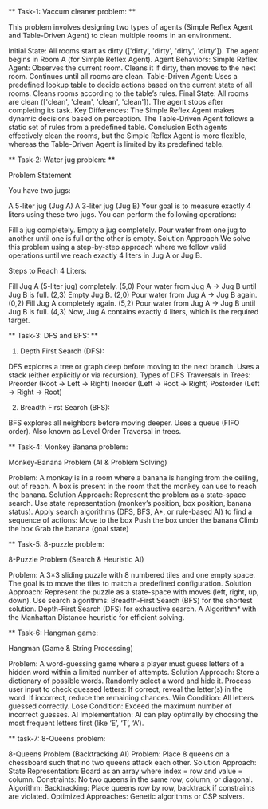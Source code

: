 ** Task-1: Vaccum cleaner problem: **

This problem involves designing two types of agents (Simple Reflex Agent and Table-Driven Agent) to clean multiple rooms in an environment.

Initial State:
All rooms start as dirty (['dirty', 'dirty', 'dirty', 'dirty']).
The agent begins in Room A (for Simple Reflex Agent).
Agent Behaviors:
Simple Reflex Agent:
Observes the current room.
Cleans it if dirty, then moves to the next room.
Continues until all rooms are clean.
Table-Driven Agent:
Uses a predefined lookup table to decide actions based on the current state of all rooms.
Cleans rooms according to the table’s rules.
Final State:
All rooms are clean (['clean', 'clean', 'clean', 'clean']).
The agent stops after completing its task.
Key Differences:
The Simple Reflex Agent makes dynamic decisions based on perception.
The Table-Driven Agent follows a static set of rules from a predefined table.
Conclusion
Both agents effectively clean the rooms, but the Simple Reflex Agent is more flexible, whereas the Table-Driven Agent is limited by its predefined table.


** Task-2: Water jug problem: **

Problem Statement

You have two jugs:

A 5-liter jug (Jug A)
A 3-liter jug (Jug B)
Your goal is to measure exactly 4 liters using these two jugs. You can perform the following operations:

Fill a jug completely.
Empty a jug completely.
Pour water from one jug to another until one is full or the other is empty.
Solution Approach
We solve this problem using a step-by-step approach where we follow valid operations until we reach exactly 4 liters in Jug A or Jug B.

Steps to Reach 4 Liters:

Fill Jug A (5-liter jug) completely. (5,0)
Pour water from Jug A → Jug B until Jug B is full. (2,3)
Empty Jug B. (2,0)
Pour water from Jug A → Jug B again. (0,2)
Fill Jug A completely again. (5,2)
Pour water from Jug A → Jug B until Jug B is full. (4,3)
Now, Jug A contains exactly 4 liters, which is the required target.



** Task-3: DFS and BFS: **

1. Depth First Search (DFS):

DFS explores a tree or graph deep before moving to the next branch.
Uses a stack (either explicitly or via recursion).
Types of DFS Traversals in Trees:
Preorder (Root → Left → Right)
Inorder (Left → Root → Right)
Postorder (Left → Right → Root)


2. Breadth First Search (BFS):

BFS explores all neighbors before moving deeper.
Uses a queue (FIFO order).
Also known as Level Order Traversal in trees.


** Task-4: Monkey Banana problem:

Monkey-Banana Problem (AI & Problem Solving)

Problem: A monkey is in a room where a banana is hanging from the ceiling, out of reach. A box is present in the room that the monkey can use to reach the banana.
Solution Approach:
Represent the problem as a state-space search.
Use state representation (monkey’s position, box position, banana status).
Apply search algorithms (DFS, BFS, A*, or rule-based AI) to find a sequence of actions:
Move to the box
Push the box under the banana
Climb the box
Grab the banana (goal state)


** Task-5: 8-puzzle problem:

8-Puzzle Problem (Search & Heuristic AI)

Problem: A 3×3 sliding puzzle with 8 numbered tiles and one empty space. The goal is to move the tiles to match a predefined configuration.
Solution Approach:
Represent the puzzle as a state-space with moves (left, right, up, down).
Use search algorithms:
Breadth-First Search (BFS) for the shortest solution.
Depth-First Search (DFS) for exhaustive search.
A Algorithm* with the Manhattan Distance heuristic for efficient solving.


** Task-6: Hangman game:

Hangman (Game & String Processing)

Problem: A word-guessing game where a player must guess letters of a hidden word within a limited number of attempts.
Solution Approach:
Store a dictionary of possible words.
Randomly select a word and hide it.
Process user input to check guessed letters:
If correct, reveal the letter(s) in the word.
If incorrect, reduce the remaining chances.
Win Condition: All letters guessed correctly.
Lose Condition: Exceed the maximum number of incorrect guesses.
AI Implementation: AI can play optimally by choosing the most frequent letters first (like ‘E’, ‘T’, ‘A’).


** task-7: 8-Queens problem:

8-Queens Problem (Backtracking AI)
Problem: Place 8 queens on a chessboard such that no two queens attack each other.
Solution Approach:
State Representation: Board as an array where index = row and value = column.
Constraints: No two queens in the same row, column, or diagonal.
Algorithm:
Backtracking: Place queens row by row, backtrack if constraints are violated.
Optimized Approaches: Genetic algorithms or CSP solvers.

